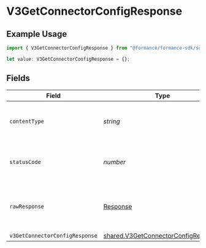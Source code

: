 # V3GetConnectorConfigResponse

## Example Usage

```typescript
import { V3GetConnectorConfigResponse } from "@formance/formance-sdk/sdk/models/operations";

let value: V3GetConnectorConfigResponse = {};
```

## Fields

| Field                                                                                             | Type                                                                                              | Required                                                                                          | Description                                                                                       |
| ------------------------------------------------------------------------------------------------- | ------------------------------------------------------------------------------------------------- | ------------------------------------------------------------------------------------------------- | ------------------------------------------------------------------------------------------------- |
| `contentType`                                                                                     | *string*                                                                                          | :heavy_check_mark:                                                                                | HTTP response content type for this operation                                                     |
| `statusCode`                                                                                      | *number*                                                                                          | :heavy_check_mark:                                                                                | HTTP response status code for this operation                                                      |
| `rawResponse`                                                                                     | [Response](https://developer.mozilla.org/en-US/docs/Web/API/Response)                             | :heavy_check_mark:                                                                                | Raw HTTP response; suitable for custom response parsing                                           |
| `v3GetConnectorConfigResponse`                                                                    | [shared.V3GetConnectorConfigResponse](../../../sdk/models/shared/v3getconnectorconfigresponse.md) | :heavy_minus_sign:                                                                                | OK                                                                                                |
